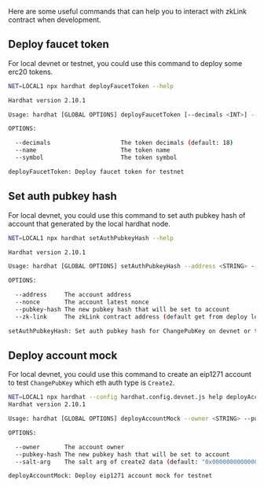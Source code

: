Here are some useful commands that can help you to interact with zkLink contract when development.

## Deploy faucet token

For local devnet or testnet,  you could use this command to deploy some erc20 tokens.

```bash
NET=LOCAL1 npx hardhat deployFaucetToken --help

Hardhat version 2.10.1

Usage: hardhat [GLOBAL OPTIONS] deployFaucetToken [--decimals <INT>] --name <STRING> --symbol <STRING>

OPTIONS:

  --decimals                    The token decimals (default: 18)
  --name                        The token name 
  --symbol                      The token symbol 

deployFaucetToken: Deploy faucet token for testnet
```

## Set auth pubkey hash

For local devnet, you could use this command to set auth pubkey hash of account that generated by the local hardhat node.

```bash
NET=LOCAL1 npx hardhat setAuthPubkeyHash --help

Hardhat version 2.10.1

Usage: hardhat [GLOBAL OPTIONS] setAuthPubkeyHash --address <STRING> --nonce <STRING> --pubkey-hash <STRING> [--zk-link <STRING>]

OPTIONS:

  --address     The account address 
  --nonce       The account latest nonce 
  --pubkey-hash The new pubkey hash that will be set to account 
  --zk-link     The zkLink contract address (default get from deploy log) 

setAuthPubkeyHash: Set auth pubkey hash for ChangePubKey on devnet or testnet
```

## Deploy account mock

For local devnet, you could use this command to create an eip1271 account to test `ChangePubKey` which eth auth type is `Create2`. 

```bash
NET=LOCAL1 npx hardhat --config hardhat.config.devnet.js help deployAccountMock
Hardhat version 2.10.1

Usage: hardhat [GLOBAL OPTIONS] deployAccountMock --owner <STRING> --pubkey-hash <STRING> [--salt-arg <STRING>]

OPTIONS:

  --owner       The account owner 
  --pubkey-hash The new pubkey hash that will be set to account 
  --salt-arg    The salt arg of create2 data (default: "0x0000000000000000000000000000000000000000000000000000000000000000")

deployAccountMock: Deploy eip1271 account mock for testnet
```

